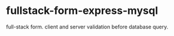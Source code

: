 # fullstack-form-express-mysql
full-stack form. client and server validation before database query.
